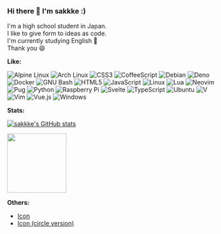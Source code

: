 ### Hi there 👋 I'm sakkke :)

I'm a high school student in Japan.  
I like to give form to ideas as code.  
I'm currently studying English 🔰  
Thank you 😄

**Like:**

![Alpine Linux](https://img.shields.io/badge/Alpine%20Linux-2e3440?logo=Alpine%20Linux&style=for-the-badge)
![Arch Linux](https://img.shields.io/badge/Arch%20Linux-2e3440?logo=Arch%20Linux&style=for-the-badge)
![CSS3](https://img.shields.io/badge/CSS3-2e3440?logo=CSS3&style=for-the-badge)
![CoffeeScript](https://img.shields.io/badge/CoffeeScript-2e3440?logo=CoffeeScript&style=for-the-badge)
![Debian](https://img.shields.io/badge/Debian-2e3440?logo=Debian&style=for-the-badge)
![Deno](https://img.shields.io/badge/Deno-2e3440?logo=Deno&style=for-the-badge)
![Docker](https://img.shields.io/badge/Docker-2e3440?logo=Docker&style=for-the-badge)
![GNU Bash](https://img.shields.io/badge/GNU%20Bash-2e3440?logo=GNU%20Bash&style=for-the-badge)
![HTML5](https://img.shields.io/badge/HTML5-2e3440?logo=HTML5&style=for-the-badge)
![JavaScript](https://img.shields.io/badge/JavaScript-2e3440?logo=JavaScript&style=for-the-badge)
![Linux](https://img.shields.io/badge/Linux-2e3440?logo=Linux&style=for-the-badge)
![Lua](https://img.shields.io/badge/Lua-2e3440?logo=Lua&style=for-the-badge)
![Neovim](https://img.shields.io/badge/Neovim-2e3440?logo=Neovim&style=for-the-badge)
![Pug](https://img.shields.io/badge/Pug-2e3440?logo=Pug&style=for-the-badge)
![Python](https://img.shields.io/badge/Python-2e3440?logo=Python&style=for-the-badge)
![Raspberry Pi](https://img.shields.io/badge/Raspberry%20Pi-2e3440?logo=Raspberry%20Pi&style=for-the-badge)
![Svelte](https://img.shields.io/badge/Svelte-2e3440?logo=Svelte&style=for-the-badge)
![TypeScript](https://img.shields.io/badge/TypeScript-2e3440?logo=TypeScript&style=for-the-badge)
![Ubuntu](https://img.shields.io/badge/Ubuntu-2e3440?logo=Ubuntu&style=for-the-badge)
![V](https://img.shields.io/badge/V-2e3440?logo=V&style=for-the-badge)
![Vim](https://img.shields.io/badge/Vim-2e3440?logo=Vim&style=for-the-badge)
![Vue.js](https://img.shields.io/badge/Vue.js-2e3440?logo=Vue.js&style=for-the-badge)
![Windows](https://img.shields.io/badge/Windows-2e3440?logo=Windows&style=for-the-badge)

**Stats:**

[![sakkke's GitHub stats](https://github-readme-stats.vercel.app/api?show_icons=true&theme=nord&username=sakkke)](https://github.com/anuraghazra/github-readme-stats)

<a href="https://stackoverflow.com/users/18221444/sakkke"><img height="137px"
  src="https://stackoverflow-card.vercel.app/?userID=514537&theme=stackoverflowlight"
/></a>

**Others:**

- [Icon](https://codepen.io/sakkke/pen/gOGqVLO)
- [Icon (circle version)](https://codepen.io/sakkke/pen/LYzarNP)

<!--
**sakkke/sakkke** is a ✨ _special_ ✨ repository because its `README.md` (this file) appears on your GitHub profile.

Here are some ideas to get you started:

- 🔭 I’m currently working on ...
- 🌱 I’m currently learning ...
- 👯 I’m looking to collaborate on ...
- 🤔 I’m looking for help with ...
- 💬 Ask me about ...
- 📫 How to reach me: ...
- 😄 Pronouns: ...
- ⚡ Fun fact: ...
-->
